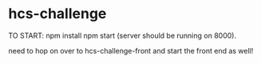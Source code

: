 # hcs-challenge

TO START:
npm install
npm start (server should be running on 8000).

need to hop on over to hcs-challenge-front and start the front end as well!
